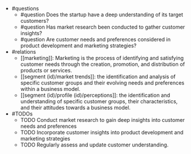 - #questions
	- #question Does the startup have a deep understanding of its target customers?
	- #question Has market research been conducted to gather customer insights?
	- #question Are customer needs and preferences considered in product development and marketing strategies?
- #relations
	- [[marketing]]: Marketing is the process of identifying and satisfying customer needs through the creation, promotion, and distribution of products or services.
	- [[segment (id)/market trends]]: the identification and analysis of specific customer groups and their evolving needs and preferences within a business model.
	- [[segment (id)/profile (id)/perceptions]]: the identification and understanding of specific customer groups, their characteristics, and their attitudes towards a business model.
- #TODOs
	- TODO Conduct market research to gain deep insights into customer needs and preferences
	- TODO  Incorporate customer insights into product development and marketing strategies
	- TODO  Regularly assess and update customer understanding.











